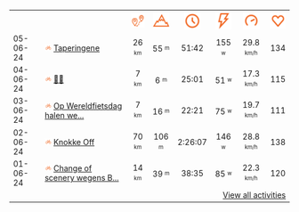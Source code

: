 <table>
    <tr>
        <th></th>
        <th></th>
        <th align="center"><img src="https://raw.githubusercontent.com/robiningelbrecht/strava-activities/master/public/distance.svg" width="30" alt="distance" title="distance"/></th>
        <th align="center"><img src="https://raw.githubusercontent.com/robiningelbrecht/strava-activities/master/public/elevation.svg" width="30" alt="elevation" title="elevation"/></th>
        <th align="center"><img src="https://raw.githubusercontent.com/robiningelbrecht/strava-activities/master/public/time.svg" width="30" alt="time" title="time"/></th>
        <th align="center"><img src="https://raw.githubusercontent.com/robiningelbrecht/strava-activities/master/public/average-watt.svg" width="30" alt="average watts" title="average watts"/></th>
        <th align="center"><img src="https://raw.githubusercontent.com/robiningelbrecht/strava-activities/master/public/average-speed.svg" width="30" alt="average speed" title="average speed"/></th>
        <th align="center"><img src="https://raw.githubusercontent.com/robiningelbrecht/strava-activities/master/public/heart-rate.svg" width="30" alt="average heart rate" title="average heart rate"/></th>
    </tr>
            <tr>
            <td>05-06-24</td>
            <td>
                <img src="https://raw.githubusercontent.com/robiningelbrecht/strava-activities/master/public/activity-ride.svg" width="12" alt="Taperingene" title="Taperingene"/>
<a href="https://www.strava.com/activities/11581132529" title="Kcal: 496 | Gear: None ">Taperingene</a>
            </td>
            <td align="center">26 <sup><sub>km</sub></sup></td>
            <td align="center">55 <sup><sub>m</sub></sup></td>
            <td align="center">51:42</td>
            <td align="center">155 <sup><sub>w</sub></sup></td>
            <td align="center">29.8 <sup><sub>km/h</sub></sup></td>
            <td align="center">134</td>
        </tr>
            <tr>
            <td>04-06-24</td>
            <td>
                <img src="https://raw.githubusercontent.com/robiningelbrecht/strava-activities/master/public/activity-ride.svg" width="12" alt="👷‍♂️" title="👷‍♂️"/>
<a href="https://www.strava.com/activities/11572867474" title="Kcal: 190 | Gear: None ">👷‍♂️</a>
            </td>
            <td align="center">7 <sup><sub>km</sub></sup></td>
            <td align="center">6 <sup><sub>m</sub></sup></td>
            <td align="center">25:01</td>
            <td align="center">51 <sup><sub>w</sub></sup></td>
            <td align="center">17.3 <sup><sub>km/h</sub></sup></td>
            <td align="center">115</td>
        </tr>
            <tr>
            <td>03-06-24</td>
            <td>
                <img src="https://raw.githubusercontent.com/robiningelbrecht/strava-activities/master/public/activity-ride.svg" width="12" alt="Op Wereldfietsdag halen we Renée op met de fiets" title="Op Wereldfietsdag halen we Renée op met de fiets"/>
<a href="https://www.strava.com/activities/11564264326" title="Kcal: 156 | Gear: None ">Op Wereldfietsdag halen we...</a>
            </td>
            <td align="center">7 <sup><sub>km</sub></sup></td>
            <td align="center">16 <sup><sub>m</sub></sup></td>
            <td align="center">22:21</td>
            <td align="center">75 <sup><sub>w</sub></sup></td>
            <td align="center">19.7 <sup><sub>km/h</sub></sup></td>
            <td align="center">111</td>
        </tr>
            <tr>
            <td>02-06-24</td>
            <td>
                <img src="https://raw.githubusercontent.com/robiningelbrecht/strava-activities/master/public/activity-ride.svg" width="12" alt="Knokke Off" title="Knokke Off"/>
<a href="https://www.strava.com/activities/11557074389" title="Kcal: 1273 | Gear: None ">Knokke Off</a>
            </td>
            <td align="center">70 <sup><sub>km</sub></sup></td>
            <td align="center">106 <sup><sub>m</sub></sup></td>
            <td align="center">2:26:07</td>
            <td align="center">146 <sup><sub>w</sub></sup></td>
            <td align="center">28.8 <sup><sub>km/h</sub></sup></td>
            <td align="center">138</td>
        </tr>
            <tr>
            <td>01-06-24</td>
            <td>
                <img src="https://raw.githubusercontent.com/robiningelbrecht/strava-activities/master/public/activity-ride.svg" width="12" alt="Change of scenery wegens BK Wiggle Bridge in Lago 🥳" title="Change of scenery wegens BK Wiggle Bridge in Lago 🥳"/>
<a href="https://www.strava.com/activities/11553308992" title="Kcal: 323 | Gear: None ">Change of scenery wegens B...</a>
            </td>
            <td align="center">14 <sup><sub>km</sub></sup></td>
            <td align="center">39 <sup><sub>m</sub></sup></td>
            <td align="center">38:35</td>
            <td align="center">85 <sup><sub>w</sub></sup></td>
            <td align="center">22.3 <sup><sub>km/h</sub></sup></td>
            <td align="center">120</td>
        </tr>
                <tr>
            <td colspan="8" align="right"><a href="https://github.com/robiningelbrecht/strava-activities#activities">View all activities</a></td>
        </tr>
    </table>
